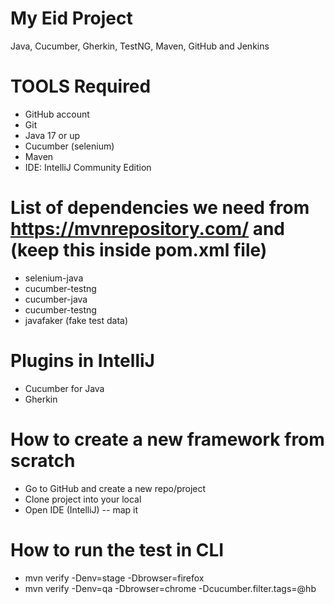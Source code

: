 # My Eid Project
Java, Cucumber, Gherkin, TestNG, Maven, GitHub and Jenkins

# TOOLS Required
- GitHub account
- Git
- Java 17 or up
- Cucumber (selenium)
- Maven
- IDE: IntelliJ Community Edition

# List of dependencies we need from https://mvnrepository.com/ and (keep this inside pom.xml file)
- selenium-java
- cucumber-testng
- cucumber-java
- cucumber-testng
- javafaker (fake test data)

# Plugins in IntelliJ
- Cucumber for Java
- Gherkin

# How to create a new framework from scratch 
- Go to GitHub and create a new repo/project
- Clone project into your local
- Open IDE (IntelliJ) -- map it 


# How to run the test in CLI 
- mvn verify -Denv=stage -Dbrowser=firefox
- mvn verify -Denv=qa -Dbrowser=chrome -Dcucumber.filter.tags=@hb